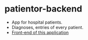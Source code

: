 # patientor-backend
* App for hospital patients.
* Diagnoses, entries of every patient.
* [Front-end of this application](https://github.com/dastanbeksamatov/patientor.git)
